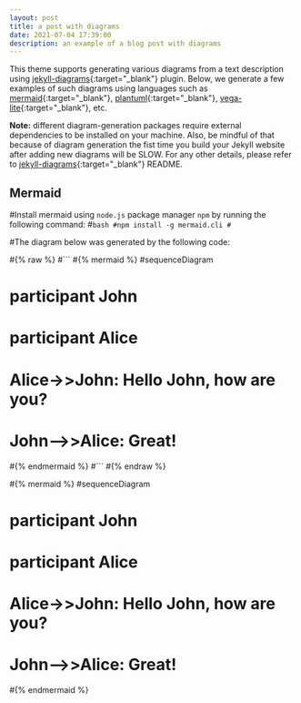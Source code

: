 ```yaml
---
layout: post
title: a post with diagrams
date: 2021-07-04 17:39:00
description: an example of a blog post with diagrams
---
```


This theme supports generating various diagrams from a text description using [jekyll-diagrams](https://github.com/zhustec/jekyll-diagrams){:target="\_blank"} plugin.
Below, we generate a few examples of such diagrams using languages such as [mermaid](https://mermaid-js.github.io/mermaid/){:target="\_blank"}, [plantuml](https://plantuml.com/){:target="\_blank"}, [vega-lite](https://vega.github.io/vega-lite/){:target="\_blank"}, etc.

**Note:** different diagram-generation packages require external dependencies to be installed on your machine.
Also, be mindful of that because of diagram generation the fist time you build your Jekyll website after adding new diagrams will be SLOW.
For any other details, please refer to [jekyll-diagrams](https://github.com/zhustec/jekyll-diagrams){:target="\_blank"} README.


## Mermaid

#Install mermaid using `node.js` package manager `npm` by running the following command:
#```bash
#npm install -g mermaid.cli
#```

#The diagram below was generated by the following code:

#{% raw %}
#```
#{% mermaid %}
#sequenceDiagram
#    participant John
#    participant Alice
#    Alice->>John: Hello John, how are you?
#    John-->>Alice: Great!
#{% endmermaid %}
#```
#{% endraw %}

#{% mermaid %}
#sequenceDiagram
#    participant John
#    participant Alice
#    Alice->>John: Hello John, how are you?
#    John-->>Alice: Great!
#{% endmermaid %}
